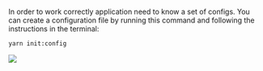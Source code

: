 In order to work correctly application need to know a set of configs.
You can create a configuration file by running this command and following the instructions in the terminal:

```bash
yarn init:config
```

<Image src='/img/snippets/config.gif'/>
